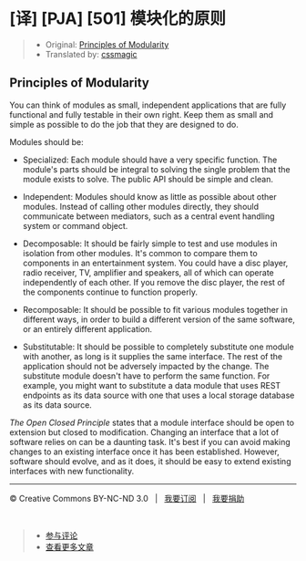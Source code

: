 # [译] [PJA] [501] 模块化的原则

> * Original: [Principles of Modularity](http://chimera.labs.oreilly.com/books/1234000000262/ch05.html#principles_of_modularity)
> * Translated by: [cssmagic](https://github.com/cssmagic)

## Principles of Modularity

You can think of modules as small, independent applications that are fully functional and fully testable in their own right. Keep them as small and simple as possible to do the job that they are designed to do.

Modules should be:

  * Specialized: Each module should have a very specific function. The module's parts should be integral to solving the single problem that the module exists to solve. The public API should be simple and clean.

  * Independent: Modules should know as little as possible about other modules. Instead of calling other modules directly, they should communicate between mediators, such as a central event handling system or command object.

  * Decomposable: It should be fairly simple to test and use modules in isolation from other modules. It's common to compare them to components in an entertainment system. You could have a disc player, radio receiver, TV, amplifier and speakers, all of which can operate independently of each other. If you remove the disc player, the rest of the components continue to function properly.

  * Recomposable: It should be possible to fit various modules together in different ways, in order to build a different version of the same software, or an entirely different application.

  * Substitutable: It should be possible to completely substitute one module with another, as long is it supplies the same interface. The rest of the application should not be adversely impacted by the change. The substitute module doesn't have to perform the same function. For example, you might want to substitute a data module that uses REST endpoints as its data source with one that uses a local storage database as its data source.

_The Open Closed Principle_ states that a module interface should be open to extension but closed to modification. Changing an interface that a lot of software relies on can be a daunting task. It's best if you can avoid making changes to an existing interface once it has been established. However, software should evolve, and as it does, it should be easy to extend existing interfaces with new functionality.

***

&copy; Creative Commons BY-NC-ND 3.0 &nbsp; | &nbsp; [我要订阅](http://www.cssmagic.net/blog/subscribe) &nbsp; | &nbsp; [我要捐助](http://www.cssmagic.net/blog/donate)

&nbsp;
> * [参与评论](https://github.com/cssmagic/blog/issues/XXXXXXXXXX)
> * [查看更多文章](https://github.com/cssmagic/blog/issues?state=open)
